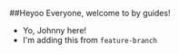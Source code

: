 ##Heyoo Everyone, welcome to by guides!

- Yo, Johnny here!
- I'm adding this from `feature-branch` 